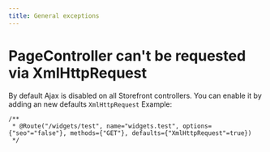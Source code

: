 ```yaml
---
title: General exceptions
---
```


# PageController can't be requested via XmlHttpRequest

By default Ajax is disabled on all Storefront controllers. You can enable it by adding an new defaults `XmlHttpRequest`
Example:
```
/**
 * @Route("/widgets/test", name="widgets.test", options={"seo"="false"}, methods={"GET"}, defaults={"XmlHttpRequest"=true})
 */
```
